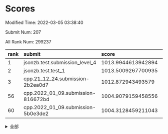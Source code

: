 # Scores

Modified Time: 2022-03-05 03:38:40

Submit Num: 207

All Rank Num: 299237

| rank |               submit               |       score        |       sigma        | pk_num |
| :--- | :--------------------------------- | :----------------- | :----------------- | :----- |
| 1    | jsonzb.test.submission_level_4     | 1013.9944613942894 | 0.8194502398052846 | 5783   |
| 2    | jsonzb.test.test_1                 | 1013.5009267700935 | 0.8113148861937315 | 5783   |
| 3    | cpp.21_12_24.submission-2b2ea0d7   | 1012.872943493579  | 0.8055589212168929 | 5784   |
| 56   | cpp.2022_01_09.submission-816672bd | 1004.9079159458556 | 0.7195178991213176 | 5779   |
| 60   | cpp.2022_01_09.submission-5b0e3de2 | 1004.3128459211043 | 0.7249758153960303 | 5781   |


<details>
<summary>全部</summary>

| rank |                 submit                 |       score        |       sigma        | pk_num |
| :--- | :------------------------------------- | :----------------- | :----------------- | :----- |
| 1    | jsonzb.test.submission_level_4         | 1013.9944613942894 | 0.8194502398052846 | 5783   |
| 2    | jsonzb.test.test_1                     | 1013.5009267700935 | 0.8113148861937315 | 5783   |
| 3    | cpp.21_12_24.submission-2b2ea0d7       | 1012.872943493579  | 0.8055589212168929 | 5784   |
| 4    | gobigger.level_3.submission_level_3_10 | 1011.6122433052793 | 0.7839602459236914 | 5783   |
| 5    | gobigger.level_3.submission_level_3_29 | 1011.4919377709828 | 0.746644824520674  | 5779   |
| 6    | gobigger.level_3.submission_level_3_26 | 1011.4619717983676 | 0.7730218793027411 | 5784   |
| 7    | gobigger.level_3.submission_level_3_46 | 1011.3996982707353 | 0.7848999693486252 | 5779   |
| 8    | gobigger.level_3.submission_level_3_28 | 1011.2062432066816 | 0.767802360700728  | 5783   |
| 9    | gobigger.level_3.submission_level_3_35 | 1011.1086843455743 | 0.7608624150950775 | 5786   |
| 10   | gobigger.level_3.submission_level_3_1  | 1010.9837059248172 | 0.7992287524601396 | 5782   |
| 11   | gobigger.level_3.submission_level_3_44 | 1010.8644518402492 | 0.7936774711970077 | 5784   |
| 12   | gobigger.level_3.submission_level_3_37 | 1010.8211520400735 | 0.7762931005515138 | 5780   |
| 13   | gobigger.level_3.submission_level_3_17 | 1010.7193006405113 | 0.7650396820638107 | 5784   |
| 14   | gobigger.level_3.submission_level_3_6  | 1010.5501020303207 | 0.7643550274276804 | 5787   |
| 15   | gobigger.level_3.submission_level_3_33 | 1010.4300853641477 | 0.7586917198810688 | 5785   |
| 16   | gobigger.level_3.submission_level_3_9  | 1010.3988913361885 | 0.7554174946938306 | 5778   |
| 17   | gobigger.level_3.submission_level_3_45 | 1010.295696874949  | 0.7444385045575086 | 5780   |
| 18   | gobigger.level_3.submission_level_3_4  | 1010.2690776207916 | 0.7602680795969197 | 5782   |
| 19   | gobigger.level_3.submission_level_3_8  | 1010.2213219923794 | 0.7722076523754509 | 5781   |
| 20   | gobigger.level_3.submission_level_3_5  | 1010.1621781328001 | 0.7413105149526187 | 5786   |
| 21   | gobigger.level_3.submission_level_3_14 | 1010.1572835406562 | 0.7805329865909628 | 5785   |
| 22   | gobigger.level_3.submission_level_3_42 | 1010.1395278702847 | 0.7701708297652423 | 5785   |
| 23   | gobigger.level_3.submission_level_3_36 | 1010.1060118288183 | 0.7340373825086143 | 5787   |
| 24   | gobigger.level_3.submission_level_3_22 | 1010.0931486439338 | 0.7708180241209714 | 5782   |
| 25   | gobigger.level_3.submission_level_3_3  | 1010.0715197693103 | 0.7566310008096304 | 5782   |
| 26   | gobigger.level_3.submission_level_3_0  | 1010.0325308729731 | 0.7574284932555573 | 5782   |
| 27   | gobigger.level_3.submission_level_3_2  | 1010.0112635012928 | 0.7849327344937256 | 5780   |
| 28   | gobigger.level_3.submission_level_3_27 | 1009.9663802951068 | 0.7575159391444507 | 5780   |
| 29   | gobigger.level_3.submission_level_3_34 | 1009.9636943554393 | 0.7663152152569809 | 5787   |
| 30   | gobigger.level_3.submission_level_3_7  | 1009.9348615796755 | 0.7616031441013604 | 5785   |
| 31   | gobigger.level_3.submission_level_3_31 | 1009.8242488949322 | 0.7559660867890315 | 5779   |
| 32   | gobigger.level_3.submission_level_3_32 | 1009.7808090856007 | 0.768540353602831  | 5787   |
| 33   | gobigger.level_3.submission_level_3_49 | 1009.6916460108407 | 0.758361751607749  | 5778   |
| 34   | gobigger.level_3.submission_level_3_25 | 1009.6375623539029 | 0.7376531066076668 | 5783   |
| 35   | gobigger.level_3.submission_level_3_43 | 1009.557276826908  | 0.7497853047688718 | 5783   |
| 36   | gobigger.level_3.submission_level_3_41 | 1009.520978096623  | 0.7603742986839198 | 5782   |
| 37   | gobigger.level_3.submission_level_3_30 | 1009.4555595078186 | 0.7659664119440706 | 5785   |
| 38   | gobigger.level_3.submission_level_3_38 | 1009.4513794412422 | 0.760710917346006  | 5787   |
| 39   | gobigger.level_3.submission_level_3_23 | 1009.4506842333434 | 0.7560061194449654 | 5787   |
| 40   | gobigger.level_3.submission_level_3_24 | 1009.4328043911972 | 0.7550460317466311 | 5787   |
| 41   | gobigger.level_3.submission_level_3_39 | 1009.3810282088443 | 0.7513888235206297 | 5781   |
| 42   | gobigger.level_3.submission_level_3_15 | 1009.3773294326551 | 0.7513698126975177 | 5782   |
| 43   | gobigger.level_3.submission_level_3_19 | 1009.3625688560987 | 0.765118705176113  | 5784   |
| 44   | gobigger.level_3.submission_level_3_48 | 1009.2493095626152 | 0.7512224593205928 | 5784   |
| 45   | gobigger.level_3.submission_level_3_11 | 1009.2376795993928 | 0.763242826183621  | 5776   |
| 46   | gobigger.level_3.submission_level_3_12 | 1009.1637831459847 | 0.7338380412915283 | 5787   |
| 47   | gobigger.level_3.submission_level_3_16 | 1009.0731674689742 | 0.7466241457697234 | 5783   |
| 48   | gobigger.level_3.submission_level_3_47 | 1009.027288351684  | 0.7360489251133879 | 5782   |
| 49   | gobigger.level_3.submission_level_3_40 | 1008.5713959816861 | 0.7520898199361946 | 5782   |
| 50   | gobigger.level_3.submission_level_3_18 | 1008.5677006978475 | 0.7342133156689788 | 5778   |
| 51   | gobigger.level_3.submission_level_3_20 | 1008.3737325268344 | 0.7228054397729288 | 5779   |
| 52   | gobigger.level_3.submission_level_3_13 | 1007.9941305627594 | 0.7344294585195339 | 5787   |
| 53   | gobigger.level_3.submission_level_3_21 | 1007.3825822068578 | 0.7419105013398369 | 5785   |
| 54   | gobigger.level_1.submission_level_1_47 | 1005.0178522435283 | 0.7140085669869104 | 5782   |
| 55   | gobigger.level_1.submission_level_1_1  | 1004.9435848633234 | 0.723898936307837  | 5783   |
| 56   | cpp.2022_01_09.submission-816672bd     | 1004.9079159458556 | 0.7195178991213176 | 5779   |
| 57   | gobigger.level_1.submission_level_1_24 | 1004.899080766072  | 0.7134117881478055 | 5783   |
| 58   | gobigger.level_1.submission_level_1_38 | 1004.506467163609  | 0.7169949500487587 | 5780   |
| 59   | gobigger.level_1.submission_level_1_36 | 1004.3876492853593 | 0.7253233867016907 | 5780   |
| 60   | cpp.2022_01_09.submission-5b0e3de2     | 1004.3128459211043 | 0.7249758153960303 | 5781   |
| 61   | gobigger.level_1.submission_level_1_35 | 1004.0551935943312 | 0.7126159964977169 | 5782   |
| 62   | gobigger.level_1.submission_level_1_0  | 1004.0059736256725 | 0.7156955733465618 | 5776   |
| 63   | gobigger.level_1.submission_level_1_42 | 1003.9610525997558 | 0.7301260682932323 | 5785   |
| 64   | gobigger.level_1.submission_level_1_15 | 1003.9291853993436 | 0.7196559956866954 | 5780   |
| 65   | gobigger.level_1.submission_level_1_6  | 1003.9156740776887 | 0.7239598352132374 | 5782   |
| 66   | gobigger.level_1.submission_level_1_12 | 1003.8294606201616 | 0.7115201521550072 | 5778   |
| 67   | gobigger.level_1.submission_level_1_37 | 1003.8279270725114 | 0.7032980737001527 | 5783   |
| 68   | gobigger.level_1.submission_level_1_43 | 1003.7642476484673 | 0.7206930547201972 | 5785   |
| 69   | gobigger.level_1.submission_level_1_8  | 1003.7308798763476 | 0.7310645101249741 | 5787   |
| 70   | gobigger.level_1.submission_level_1_10 | 1003.5761187289696 | 0.719114797782584  | 5787   |
| 71   | gobigger.level_1.submission_level_1_14 | 1003.5366502734676 | 0.7233529023832204 | 5781   |
| 72   | gobigger.level_1.submission_level_1_32 | 1003.5138944513968 | 0.7133020316037093 | 5783   |
| 73   | gobigger.level_1.submission_level_1_5  | 1003.5111161882205 | 0.7181590526763397 | 5785   |
| 74   | gobigger.level_1.submission_level_1_21 | 1003.49262619848   | 0.7054288337086106 | 5781   |
| 75   | gobigger.level_1.submission_level_1_28 | 1003.4348768821244 | 0.7135408787531146 | 5780   |
| 76   | gobigger.level_1.submission_level_1_27 | 1003.385159842745  | 0.7096228217974918 | 5775   |
| 77   | gobigger.level_1.submission_level_1_46 | 1003.2628965146242 | 0.7126423412198927 | 5782   |
| 78   | gobigger.level_1.submission_level_1_45 | 1003.2319717642445 | 0.7144439901027292 | 5783   |
| 79   | gobigger.level_1.submission_level_1_34 | 1003.2304219063336 | 0.7180592789906431 | 5784   |
| 80   | gobigger.level_1.submission_level_1_29 | 1003.206275508126  | 0.714201204692906  | 5783   |
| 81   | gobigger.level_1.submission_level_1_11 | 1003.188623787254  | 0.7153741781734743 | 5783   |
| 82   | gobigger.level_1.submission_level_1_44 | 1003.1786311558086 | 0.7215745781866162 | 5779   |
| 83   | gobigger.level_1.submission_level_1_49 | 1003.1213966430223 | 0.7199317732284773 | 5777   |
| 84   | gobigger.level_1.submission_level_1_33 | 1003.1095068357332 | 0.7181990476076353 | 5782   |
| 85   | gobigger.level_1.submission_level_1_31 | 1003.0280357878794 | 0.7133475118665484 | 5780   |
| 86   | gobigger.level_1.submission_level_1_40 | 1003.0128219636397 | 0.7033917403077969 | 5785   |
| 87   | gobigger.level_1.submission_level_1_39 | 1002.9939445560054 | 0.7257567729230652 | 5781   |
| 88   | gobigger.level_1.submission_level_1_13 | 1002.9646808523636 | 0.7174218359123259 | 5781   |
| 89   | gobigger.level_1.submission_level_1_41 | 1002.9066825940968 | 0.7135252463969851 | 5783   |
| 90   | gobigger.level_1.submission_level_1_18 | 1002.8882577383096 | 0.7206950946017905 | 5786   |
| 91   | gobigger.level_1.submission_level_1_3  | 1002.8432130835758 | 0.7227436407132898 | 5779   |
| 92   | gobigger.level_1.submission_level_1_25 | 1002.8354788875021 | 0.712785686425266  | 5783   |
| 93   | gobigger.level_1.submission_level_1_2  | 1002.8349505943407 | 0.7156487674930929 | 5782   |
| 94   | gobigger.level_1.submission_level_1_4  | 1002.7716594385839 | 0.7137137567923378 | 5783   |
| 95   | gobigger.level_1.submission_level_1_30 | 1002.7215637824465 | 0.7009922369992998 | 5785   |
| 96   | gobigger.level_1.submission_level_1_9  | 1002.6173788320416 | 0.719141776061329  | 5782   |
| 97   | gobigger.level_1.submission_level_1_23 | 1002.6075783164881 | 0.7151929193598877 | 5778   |
| 98   | gobigger.level_1.submission_level_1_16 | 1002.5534145126768 | 0.7234080790378163 | 5779   |
| 99   | gobigger.level_1.submission_level_1_22 | 1002.5215210757502 | 0.7211739139729421 | 5776   |
| 100  | gobigger.level_1.submission_level_1_20 | 1002.4000350329948 | 0.7077590431529608 | 5782   |
| 101  | gobigger.level_1.submission_level_1_48 | 1002.3501655874977 | 0.714777250629443  | 5785   |
| 102  | gobigger.level_1.submission_level_1_17 | 1002.2108233013354 | 0.720262282179316  | 5785   |
| 103  | gobigger.level_1.submission_level_1_7  | 1002.1446626564997 | 0.7173251329236708 | 5784   |
| 104  | gobigger.level_1.submission_level_1_19 | 1002.020599165552  | 0.712000181557603  | 5785   |
| 105  | gobigger.level_1.submission_level_1_26 | 1001.0303643029671 | 0.7105800884359613 | 5782   |
| 106  | gobigger.random.submission_random_37   | 997.2196204374939  | 0.6977006611600935 | 5777   |
| 107  | gobigger.random.submission_random_48   | 997.126374448812   | 0.7115662017237615 | 5779   |
| 108  | gobigger.random.submission_random_1    | 996.9274644390492  | 0.7106795014602997 | 5783   |
| 109  | gobigger.random.submission_random_33   | 996.737987383615   | 0.7106736894902302 | 5786   |
| 110  | gobigger.random.submission_random_45   | 996.6676158005199  | 0.7085691747068416 | 5784   |
| 111  | gobigger.random.submission_random_35   | 996.5798831954396  | 0.7006508520519067 | 5781   |
| 112  | gobigger.random.submission_random_32   | 996.5689789505751  | 0.7117073544737397 | 5780   |
| 113  | gobigger.random.submission_random_29   | 996.5394081823896  | 0.7044761476429023 | 5784   |
| 114  | gobigger.random.submission_random_17   | 996.527786160484   | 0.7095689609080408 | 5781   |
| 115  | gobigger.random.submission_random_11   | 996.490454562464   | 0.7057890804574729 | 5778   |
| 116  | gobigger.random.submission_random_5    | 996.4250428123978  | 0.7072999087881362 | 5781   |
| 117  | gobigger.random.submission_random_14   | 996.3926722501876  | 0.7084966454298921 | 5781   |
| 118  | gobigger.random.submission_random_6    | 996.3542427146837  | 0.7111630558962388 | 5783   |
| 119  | gobigger.random.submission_random_25   | 996.3136116119922  | 0.7153968850563641 | 5785   |
| 120  | gobigger.random.submission_random_2    | 996.3071381033168  | 0.6973386878946518 | 5779   |
| 121  | gobigger.random.submission_random_3    | 996.2316745320029  | 0.7251064192581121 | 5776   |
| 122  | gobigger.random.submission_random_12   | 996.227100308443   | 0.6972426053420016 | 5782   |
| 123  | gobigger.random.submission_random_10   | 996.193240868071   | 0.7011230843602084 | 5784   |
| 124  | gobigger.random.submission_random_19   | 996.1768961866015  | 0.7149947960339643 | 5781   |
| 125  | gobigger.random.submission_random_16   | 996.1656054141922  | 0.7122418353941093 | 5780   |
| 126  | gobigger.random.submission_random_28   | 996.1638299528071  | 0.7081655353254724 | 5784   |
| 127  | gobigger.random.submission_random_20   | 996.1549652897532  | 0.7138633498979515 | 5784   |
| 128  | gobigger.random.submission_random_8    | 996.1480206698999  | 0.7034721890521413 | 5782   |
| 129  | gobigger.random.submission_random_27   | 996.1452883934999  | 0.7111566014722351 | 5784   |
| 130  | gobigger.random.submission_random_23   | 996.1382956543929  | 0.7094229742341042 | 5784   |
| 131  | gobigger.random.submission_random_31   | 996.104100002679   | 0.7155453436286083 | 5783   |
| 132  | gobigger.random.submission_random_36   | 996.1010510064091  | 0.7091045282320586 | 5785   |
| 133  | gobigger.random.submission_random_26   | 996.0495317930205  | 0.7106890906314641 | 5779   |
| 134  | gobigger.random.submission_random_41   | 996.0448149915946  | 0.7141967827562209 | 5783   |
| 135  | gobigger.random.submission_random_24   | 996.0176393091906  | 0.7068318076150311 | 5781   |
| 136  | gobigger.random.submission_random_0    | 995.9980611480171  | 0.7137699633959931 | 5780   |
| 137  | gobigger.random.submission_random_43   | 995.951220321859   | 0.724329479055318  | 5781   |
| 138  | gobigger.random.submission_random_9    | 995.8768037924215  | 0.7153155891095353 | 5789   |
| 139  | gobigger.random.submission_random_13   | 995.8683062098635  | 0.7130017857117145 | 5782   |
| 140  | gobigger.random.submission_random_15   | 995.8551155993713  | 0.7165901555847286 | 5782   |
| 141  | gobigger.random.submission_random_42   | 995.7720847852254  | 0.7095666729594047 | 5778   |
| 142  | gobigger.random.submission_random_39   | 995.7513684035293  | 0.7304165336594443 | 5782   |
| 143  | gobigger.random.submission_random_21   | 995.698478829937   | 0.7212069224465476 | 5786   |
| 144  | gobigger.random.submission_random_18   | 995.6789492502961  | 0.7083626475869756 | 5776   |
| 145  | gobigger.random.submission_random_34   | 995.635972872419   | 0.7074379905707471 | 5786   |
| 146  | gobigger.random.submission_random_4    | 995.6272311395628  | 0.7089992347618261 | 5778   |
| 147  | gobigger.random.submission_random_30   | 995.5615919041261  | 0.7165129575252769 | 5783   |
| 148  | gobigger.random.submission_random_7    | 995.5592332975535  | 0.7224629241887188 | 5784   |
| 149  | gobigger.random.submission_random_38   | 995.5473219403624  | 0.7115023261175589 | 5784   |
| 150  | gobigger.random.submission_random_46   | 995.4695642665471  | 0.7097128025285355 | 5785   |
| 151  | gobigger.random.submission_random_44   | 995.1818722173191  | 0.7095560564639977 | 5781   |
| 152  | gobigger.random.submission_random_22   | 995.170268396478   | 0.7070368325212634 | 5784   |
| 153  | gobigger.random.submission_random_40   | 995.1169797277162  | 0.7241068068946133 | 5782   |
| 154  | gobigger.random.submission_random_49   | 994.9619688940663  | 0.7170420106978    | 5780   |
| 155  | gobigger.random.submission_random_47   | 994.8533825365006  | 0.7210571826417342 | 5789   |
| 156  | gobigger.level_2.submission_level_2_19 | 994.0169085575782  | 0.7264705638415826 | 5782   |
| 157  | gobigger.level_2.submission_level_2_23 | 993.6964857082326  | 0.7210912843168655 | 5781   |
| 158  | gobigger.level_2.submission_level_2_6  | 993.6845106417551  | 0.7355888880963476 | 5777   |
| 159  | gobigger.level_2.submission_level_2_24 | 993.5876388084586  | 0.7354697340305948 | 5780   |
| 160  | gobigger.level_2.submission_level_2_17 | 993.4568812020922  | 0.7416532043264223 | 5782   |
| 161  | gobigger.level_2.submission_level_2_1  | 993.1682085138194  | 0.7346003317158808 | 5782   |
| 162  | gobigger.level_2.submission_level_2_40 | 993.0800313320464  | 0.7420635742432876 | 5782   |
| 163  | gobigger.level_2.submission_level_2_28 | 993.0201738446777  | 0.7240387532892057 | 5782   |
| 164  | gobigger.level_2.submission_level_2_25 | 993.0086801827119  | 0.7301737458703057 | 5787   |
| 165  | gobigger.level_2.submission_level_2_18 | 992.9935388292507  | 0.7258207648790838 | 5785   |
| 166  | gobigger.level_2.submission_level_2_11 | 992.8935379361618  | 0.7308325436300145 | 5780   |
| 167  | gobigger.level_2.submission_level_2_43 | 992.8642000211194  | 0.7347383597591868 | 5779   |
| 168  | gobigger.level_2.submission_level_2_22 | 992.8589236988349  | 0.7394831221835882 | 5783   |
| 169  | gobigger.level_2.submission_level_2_27 | 992.856267687519   | 0.7363048360208297 | 5780   |
| 170  | gobigger.level_2.submission_level_2_38 | 992.6833933886678  | 0.7499570136334244 | 5787   |
| 171  | gobigger.level_2.submission_level_2_7  | 992.6632339490126  | 0.7399613804255261 | 5787   |
| 172  | gobigger.level_2.submission_level_2_20 | 992.6151661069613  | 0.7201766807080806 | 5783   |
| 173  | gobigger.level_2.submission_level_2_8  | 992.5576241698436  | 0.7389744372630644 | 5788   |
| 174  | gobigger.level_2.submission_level_2_31 | 992.5274728923722  | 0.741313428500915  | 5781   |
| 175  | gobigger.level_2.submission_level_2_34 | 992.4661316503935  | 0.7533786785872971 | 5784   |
| 176  | gobigger.level_2.submission_level_2_39 | 992.3447881321106  | 0.7297211813843222 | 5781   |
| 177  | gobigger.level_2.submission_level_2_0  | 992.3165797009796  | 0.7516616455378755 | 5782   |
| 178  | gobigger.level_2.submission_level_2_48 | 992.3096040717712  | 0.7444646377174156 | 5784   |
| 179  | gobigger.level_2.submission_level_2_14 | 992.2446915096139  | 0.7423768757821191 | 5779   |
| 180  | gobigger.level_2.submission_level_2_2  | 992.2179396903763  | 0.7538558253341953 | 5785   |
| 181  | gobigger.level_2.submission_level_2_35 | 992.1994393824782  | 0.7502503447606689 | 5782   |
| 182  | gobigger.level_2.submission_level_2_29 | 992.1169326967998  | 0.7468684543472479 | 5790   |
| 183  | gobigger.level_2.submission_level_2_4  | 991.9435257254812  | 0.7497010653295435 | 5783   |
| 184  | gobigger.level_2.submission_level_2_16 | 991.8567627607763  | 0.74717145344938   | 5783   |
| 185  | gobigger.level_2.submission_level_2_9  | 991.7903575566945  | 0.735953436986471  | 5786   |
| 186  | gobigger.level_2.submission_level_2_33 | 991.7733723738789  | 0.7574230695453453 | 5786   |
| 187  | gobigger.level_2.submission_level_2_21 | 991.7088133213877  | 0.7405618083130266 | 5779   |
| 188  | gobigger.level_2.submission_level_2_12 | 991.5534819648926  | 0.7559061855068789 | 5783   |
| 189  | gobigger.level_2.submission_level_2_15 | 991.4245462353678  | 0.765569437230604  | 5781   |
| 190  | gobigger.level_2.submission_level_2_41 | 991.3669949013018  | 0.7454363820502571 | 5781   |
| 191  | gobigger.level_2.submission_level_2_42 | 991.3333872263264  | 0.743746833652905  | 5780   |
| 192  | gobigger.level_2.submission_level_2_3  | 991.2727296094239  | 0.7731619342949599 | 5782   |
| 193  | gobigger.level_2.submission_level_2_44 | 991.2631343409579  | 0.7498899904355953 | 5781   |
| 194  | gobigger.level_2.submission_level_2_49 | 991.2005580995606  | 0.7441352623651849 | 5785   |
| 195  | gobigger.level_2.submission_level_2_10 | 991.135085040149   | 0.7670779829451809 | 5780   |
| 196  | gobigger.level_2.submission_level_2_45 | 991.0856092768299  | 0.7600218129951113 | 5782   |
| 197  | gobigger.level_2.submission_level_2_46 | 991.0007299983897  | 0.7458585562097404 | 5778   |
| 198  | gobigger.level_2.submission_level_2_37 | 990.9768234857214  | 0.7579420535464675 | 5783   |
| 199  | gobigger.level_2.submission_level_2_13 | 990.9068567663044  | 0.7729709219983665 | 5782   |
| 200  | gobigger.level_2.submission_level_2_30 | 990.8023234473025  | 0.7433990497339193 | 5781   |
| 201  | gobigger.level_2.submission_level_2_36 | 990.6970223935555  | 0.7685519569740793 | 5784   |
| 202  | gobigger.level_2.submission_level_2_5  | 990.5599295837012  | 0.7836776398618984 | 5786   |
| 203  | gobigger.level_2.submission_level_2_47 | 990.538130008322   | 0.7608700139514999 | 5783   |
| 204  | gobigger.level_2.submission_level_2_26 | 990.5042112115932  | 0.7697667055338626 | 5786   |
| 205  | gobigger.level_2.submission_level_2_32 | 990.4341347983614  | 0.7442903518057783 | 5780   |
| 206  | gobigger.none.submission_none_0        | 978.9296757673795  | 1.1836111394251307 | 5780   |
| 207  | gobigger.none.submission_none_1        | 975.3341002026344  | 1.5486138757121914 | 5782   |

</details>